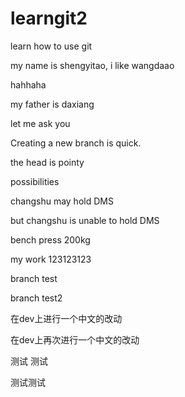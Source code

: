 # learngit2
learn how to use git

my name is shengyitao, i like wangdaao

hahhaha

my father is daxiang

let me ask you

Creating a new branch is quick. 

the head is pointy

possibilities

changshu may hold DMS

but changshu is unable to hold DMS

bench press 200kg

my work 123123123

branch test

branch test2

在dev上进行一个中文的改动


在dev上再次进行一个中文的改动


测试 测试

测试测试